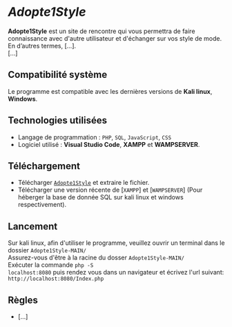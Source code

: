 # ***Adopte1Style***

**Adopte1Style** est un site de rencontre qui vous permettra de faire connaissance avec d'autre utilisateur et d'échanger sur vos style de mode. </br>
En d’autres termes, [...]. </br> [...] 
## Compatibilité système

Le programme est compatible avec les dernières versions de **Kali linux**, **Windows**.

## Technologies utilisées

* Langage de programmation : <code>PHP</code>, <code>SQL</code>, <code>JavaScript</code>,  <code>CSS</code>
* Logiciel utilisé : **Visual Studio Code**, **XAMPP** et **WAMPSERVER**.

## Téléchargement
* Télécharger [<code>Adopte1Style</code>]([https://github.com/ElyasMens/Projet/archive/refs/heads/main.zip](https://github.com/ElyasMens/Adopte1Style.git)) et extraire le fichier.
* Télécharger une version récente de [<code>XAMPP</code>] et [<code>WAMPSERVER</code>]  (Pour héberger la base de donnée SQL sur kali linux et windows respectivement).

## Lancement
Sur kali linux, afin d'utiliser le programme, veuillez ouvrir un terminal dans le dossier <code>Adopte1Style-MAIN/</code> </br> Assurez-vous d'être à la racine du dosser <code>Adopte1Style-MAIN/</code></br>
Exécuter la commande <code>php -S localhost:8080</code> puis rendez vous dans un navigateur et écrivez l'url suivant: <code>http://localhost:8080/Index.php</code> </br>

  
## Règles
* [...]
